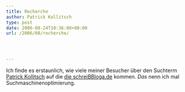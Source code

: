 ```yaml
---
title: Recherche
author: Patrick Kollitsch
type: post
date: 2006-08-24T10:36:00+00:00
url: /2006/08/recherche/




---
```

Ich finde es erstaunlich, wie viele meiner Besucher &uuml;ber den Suchterm [Patrick Kollitsch][1] auf die [die schreiBBloga.de][2] kommen. _Das_ nenn ich mal Suchmaschinenoptimierung.

 [1]: http://www.google.com/search?hl=de&q=Patrick+Kollitsch&btnG=Google-Suche
 [2]: http://die.schreibbloga.de/